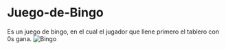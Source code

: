 # Juego-de-Bingo
Es un juego de bingo, en el cual el jugador que llene primero el tablero con 0s gana.
![Bingo](https://github.com/Yoswell/Juego-de-Bingo/assets/113799193/75c358f4-189e-40ff-b154-3feb25ebc1e4)
